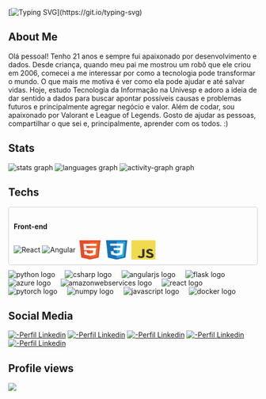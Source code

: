 [![Typing SVG](https://readme-typing-svg.herokuapp.com/?color=ffffff&size=35&center=true&vCenter=true&width=2000&lines=Se+você+entender+o+que+está+aqui,+parabéns,+você+também+é+um(a)+herói(a)+dos+dados!+:%29;Hello,+Be-Welcome!+:%29;)](https://git.io/typing-svg)

<h2 align="left">About Me</h2>

<p align="left">Olá pessoal! Tenho 21 anos e sempre fui apaixonado por desenvolvimento e dados. Desde criança, quando meu pai me mostrou um robô que ele criou em 2006, comecei a me interessar por como a tecnologia pode transformar o mundo. O que mais me motiva é ver como ela pode ajudar e até salvar vidas. Hoje, estudo Tecnologia da Informação na Univesp e adoro a ideia de dar sentido a dados para buscar apontar possíveis causas e problemas futuros e principalmente agregar negócio e valor. Além de codar, sou apaixonado por Valorant e League of Legends. Gosto de ajudar as pessoas, compartilhar o que sei e, principalmente, aprender com os todos. :)</p>

<h2 align="left">Stats</h2>

<div align="left">
  <img src="https://github-readme-stats.vercel.app/api?username=pablohenrr&hide_title=false&hide_rank=false&show_icons=true&include_all_commits=true&count_private=true&disable_animations=false&theme=noctis_minimus&locale=en&hide_border=false&order=1" height="150" alt="stats graph"  />
  <img src="https://github-readme-stats.vercel.app/api/top-langs?username=pablohenrr&locale=en&hide_title=false&layout=compact&card_width=320&langs_count=5&theme=noctis_minimus&hide_border=false&order=2" height="150" alt="languages graph"  />
  <img src="https://github-readme-activity-graph.vercel.app/graph?username=pablohenrr&radius=16&theme=noctis-minimus&area=true&order=5" height="300" alt="activity-graph graph"  />
</div>

<h2 align="left">Techs</h2>

 <div style="border: 1px solid #ccc; border-radius: 5px; padding: 10px; margin-bottom: 10px;">
    <h4>Front-end</h4>
    <img align="center" alt="React" height="40" width="50" src="https://cdn.jsdelivr.net/gh/devicons/devicon/icons/react/react-original.svg" />
    <img align="center" alt="Angular" height="40" width="50" src="https://cdn.jsdelivr.net/gh/devicons/devicon/icons/angular/angular-original.svg" />
    <img align="center" alt="HTML" height="40" width="50" src="https://raw.githubusercontent.com/devicons/devicon/master/icons/html5/html5-original.svg">
    <img align="center" alt="CSS" height="40" width="50" src="https://raw.githubusercontent.com/devicons/devicon/master/icons/css3/css3-original.svg">
    <img align="center" alt="JavaScript" height="40" width="50" src="https://raw.githubusercontent.com/devicons/devicon/master/icons/javascript/javascript-original.svg">
  </div>

<div align="left">
  <img src="https://cdn.jsdelivr.net/gh/devicons/devicon/icons/python/python-original.svg" height="40" alt="python logo"  />
  <img width="12" />
  <img src="https://cdn.jsdelivr.net/gh/devicons/devicon/icons/csharp/csharp-original.svg" height="40" alt="csharp logo"  />
  <img width="12" />
  <img src="https://cdn.jsdelivr.net/gh/devicons/devicon/icons/angularjs/angularjs-original.svg" height="40" alt="angularjs logo"  />
  <img width="12" />
  <img src="https://cdn.jsdelivr.net/gh/devicons/devicon/icons/flask/flask-original.svg" height="40" alt="flask logo"  />
  <img width="12" />
  <img src="https://skillicons.dev/icons?i=azure" height="40" alt="azure logo"  />
  <img width="12" />
  <img src="https://skillicons.dev/icons?i=aws" height="40" alt="amazonwebservices logo"  />
  <img width="12" />
  <img src="https://cdn.jsdelivr.net/gh/devicons/devicon/icons/react/react-original.svg" height="40" alt="react logo"  />
  <img width="12" />
  <img src="https://cdn.jsdelivr.net/gh/devicons/devicon/icons/pytorch/pytorch-original.svg" height="40" alt="pytorch logo"  />
  <img width="12" />
  <img src="https://cdn.jsdelivr.net/gh/devicons/devicon/icons/numpy/numpy-original.svg" height="40" alt="numpy logo"  />
  <img width="12" />
  <img src="https://cdn.jsdelivr.net/gh/devicons/devicon/icons/javascript/javascript-original.svg" height="40" alt="javascript logo"  />
  <img width="12" />
  <img src="https://cdn.jsdelivr.net/gh/devicons/devicon/icons/docker/docker-original.svg" height="40" alt="docker logo"  />
</div>

<div style="display: inline_block">
  <h2>Social Media</h2>
  <a href="https://www.linkedin.com/in/pablo-henrique-de-souza-a48125239/" target="_blank"><img alt="-Perfil Linkedin" height="40" width="50" src="https://raw.githubusercontent.com/maurodesouza/profile-readme-generator/master/src/assets/icons/social/linkedin/default.svg" target="_blank"></a>
  <a href="https://www.youtube.com/@p4blinz" target="_blank"><img alt="-Perfil Linkedin" height="40" width="50" src="https://raw.githubusercontent.com/maurodesouza/profile-readme-generator/master/src/assets/icons/social/youtube/default.svg" target="_blank"></a>
  <a href="mailto:pablo.souzanegocios@outlook.com" target="_blank"><img alt="-Perfil Linkedin" height="40" width="50" src="https://raw.githubusercontent.com/maurodesouza/profile-readme-generator/master/src/assets/icons/social/microsoft-outlook/default.svg" target="_blank"></a>
  <a href="https://www.instagram.com/pablinsouza_" target="_blank"><img alt="-Perfil Linkedin" height="40" width="50" src="https://raw.githubusercontent.com/maurodesouza/profile-readme-generator/master/src/assets/icons/social/instagram/default.svg" target="_blank"></a>
  <a href="https://www.twitch.tv/p4blinz" target="_blank"><img alt="-Perfil Linkedin" height="40" width="50" src="https://raw.githubusercontent.com/maurodesouza/profile-readme-generator/master/src/assets/icons/social/twitch/default.svg" target="_blank"></a>

<h2 align="left">Profile views</h2>

<div align="left">
  <img src="https://profile-counter.glitch.me/pablohenrr/count.svg?"  />
</div>

